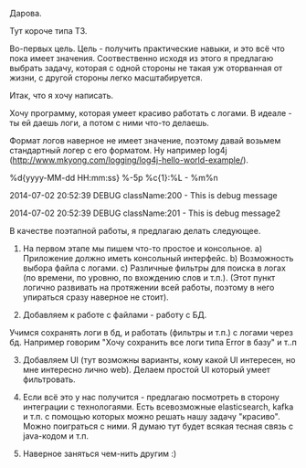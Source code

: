 Дарова. 

Тут короче типа ТЗ. 

Во-первых цель. 
Цель - получить практические навыки, и это всё что пока имеет значения. 
Соотвественно исходя из этого я предлагаю выбрать задачу, которая с одной стороны 
не такая уж оторванная от жизни, с другой стороны легко масштабируется. 

Итак, что я хочу написать. 

Хочу программу, которая умеет красиво работать с логами. В идеале - ты ей даешь логи, а потом с ними что-то делаешь. 

Формат логов наверное не имеет значение, поэтому давай возьмем стандартный логер с его форматом. Ну например log4j (http://www.mkyong.com/logging/log4j-hello-world-example/). 

%d{yyyy-MM-dd HH:mm:ss} %-5p %c{1}:%L - %m%n

2014-07-02 20:52:39 DEBUG className:200 - This is debug message

2014-07-02 20:52:39 DEBUG className:201 - This is debug message2


В качестве поэтапной работы, я предлагаю делать следующее. 

1)  На первом этапе мы пишем что-то простое и консольное. 
  a) Приложение должно иметь консольный интерфейс.
  b) Возможность выбора файла с логами.
  c) Различные фильтры для поиска в логах  (по времени, по уровню, по вхождению слов и т.п.). 
      (Этот пункт логично развивать на протяжении всей работы, поэтому в него упираться сразу наверное не стоит).

2) Добавляем к работе с файлами - работу с БД. 

Учимся сохранять логи в бд, и работать (фильтры и т.п.) с логами через бд.  Например говорим "Хочу сохранить все логи типа Error в базу" и т..п

3) Добавляем UI (тут возможны варианты, кому какой UI интересен, но мне интересно лично web). Делаем простой UI который умеет фильтровать.

4) Если всё это у нас получится - предлагаю посмотреть в сторону интеграции с технологаями.
Есть всевозможные elasticsearch, kafka и т.п. с помощью которых можно решать нашу задачу "красиво". Можно поиграться с ними. Я думаю тут будет всякая тесная связь с java-кодом и т.п. 

5) Наверное заняться чем-нить другим :)

